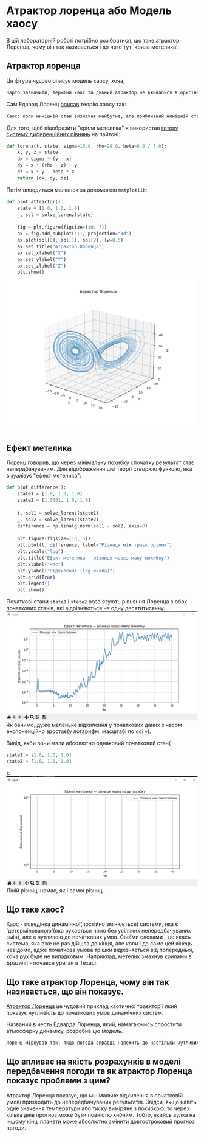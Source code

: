 # Атрактор лоренца або Модель хаосу

В цій лабораторній роботі потрібно розібратися, що таке атрактор Лоренца, чому він так називається і до чого тут 'крила метелика'.

## Атрактор лоренца

Ця фігура чудово описує модель хаосу, хоча,
```bash
Варто зазначити, терміни хаос та дивний атрактор не вживалися в оригінальній роботі Лоренца (вони з'явилися в науковій літературі дещо пізніше), натомість йшлося про аперіодичні рухи.
```
Сам Едвард Лоренц [описав](https://www.wikiwand.com/uk/articles/%D0%A2%D0%B5%D0%BE%D1%80%D1%96%D1%8F_%D1%85%D0%B0%D0%BE%D1%81%D1%83#google_vignette) теорію хаосу так:
```bash
Хаос: коли нинішній стан визначає майбутнє, але приблизний нинішній стан не визначає майбутнє навіть приблизно.
```
Для того, щоб відобразити "крила метелика" я використав [готову систему диференційних рівнянь](https://uk.wikipedia.org/wiki/%D0%94%D0%B8%D0%B2%D0%BD%D0%B8%D0%B9_%D0%B0%D1%82%D1%80%D0%B0%D0%BA%D1%82%D0%BE%D1%80_%D0%9B%D0%BE%D1%80%D0%B5%D0%BD%D1%86%D0%B0) на пайтоні:
```python
def lorenz(t, state, sigma=10.0, rho=28.0, beta=8.0 / 3.0):
    x, y, z = state
    dx = sigma * (y - x)
    dy = x * (rho - z) - y
    dz = x * y - beta * z
    return [dx, dy, dz]
```
Потім виводиться малюнок за допомогою ```matplotlib```:
```python
def plot_attractor():
    state = [1.0, 1.0, 1.0]
    _, sol = solve_lorenz(state)

    fig = plt.figure(figsize=(10, 7))
    ax = fig.add_subplot(111, projection="3d")
    ax.plot(sol[0], sol[1], sol[2], lw=0.5)
    ax.set_title("Атрактор Лоренца")
    ax.set_xlabel("X")
    ax.set_ylabel("Y")
    ax.set_zlabel("Z")
    plt.show()
```
![atractor](images/attract_lorenz.png)

## Ефект метелика

Лоренц говорив, що через мінімальну похибку спочатку результат стає непердбачуваним. Для відображення цієї теорії створюю функцію, яка візуалізує "ефект метелика":
```python
def plot_difference():
    state1 = [1.0, 1.0, 1.0]
    state2 = [1.0001, 1.0, 1.0]

    t, sol1 = solve_lorenz(state1)
    _, sol2 = solve_lorenz(state2)
    difference = np.linalg.norm(sol1 - sol2, axis=0)

    plt.figure(figsize=(10, 5))
    plt.plot(t, difference, label="Різниця між траєкторіями")
    plt.yscale("log")
    plt.title("Ефект метелика — різниця через малу похибку")
    plt.xlabel("Час")
    plt.ylabel("Відхилення (log шкала)")
    plt.grid(True)
    plt.legend()
    plt.show()
```
Початкові стани ```state1``` і ```state2``` розв'язують рівняння Лоренца з обох початкових станів, які відрізняються на одну десятитисячну.
![min_diff](images/min_diff.png)
Як бачимо, дуже маленьке відхилення у початкових даних з часом експоненційно зростає(у логарифм. масштабі по осі `y`).

Вивід, якби вони мали абсолютно однаковий початковий стан(
```python
state1 = [1.0, 1.0, 1.0]
state2 = [1.0, 1.0, 1.0]
```
):
![no_diff](images/no_diff.png)
Ліній різниці немає, як і самої різниці.

## Що таке хаос?

Хаос - поведінка динамічної(постійно змінюється) системи, яка є 'детермінованою'(яка рухається чітко без усіляких непередбачуваних змін), але є чутливою до початкових умов. Своїми словами - це якась система, яка вже не раз дійшла до кінця, але коли і де саме цей кінець невідомо, адже початкова умова трішки відрізняється від попередньої, хоча рух буде не випадковим. Наприклад, метелик змахнув крилами в Бразилії - почався ураган в Техасі.

## Що таке атрактор Лоренца, чому він так називається, що він показує.

[Атрактор Лоренца](https://www.kievoi.ippo.kubg.edu.ua/kievoi/dynsys/lorence.html) це чудовий приклад хаотичної траєкторії який показує чутливість до початкових умов динамічних систем.

Названий в честь Едварда Лоренца, який, намагаючись спростити атмосферну динаміку, розробив цю модель.
```bash
Лоренц міркував так: якщо погода справді належить до настільки чутливих систем, то помах крил чайки може викликати істотні зміни погоди. Згодом чайку замінили на метелика, а в 1972 році з’явилася работа «Передбачуваність: чи може помах крил метелика в Бразилії призвести до торнадо в Техасі?». Так народився знаменитий термін «ефект метелика», що викликає асоціації з науково-фантастичним оповіданням Рея Бредбері та з відкриттям Лоренца – дивним атрактором, названим на його честь.
```

## Що впливає на якість розрахунків в моделі передбачення погоди та як атрактор Лоренца показує проблеми з цим?

Атрактор Лоренца показує, що мінімальне відхилення в початковій умові призводить до непередбачуваних результатів. Звідси, якщо навіть одне значення температури або тиску виміряне з похибкою, то через кілька днів прогноз може бути повністю хибним. Тобто, якийсь вулка на іншому кінці планети може абсолютно змінити довгостроковий прогноз погоди.
